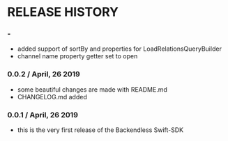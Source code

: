 # RELEASE HISTORY

### -
* added support of sortBy and properties for LoadRelationsQueryBuilder
* channel name property getter set to open

### 0.0.2 / April, 26 2019
* some beautiful changes are made with README.md
* CHANGELOG.md added 

### 0.0.1 / April, 26 2019
* this is the very first release of the Backendless Swift-SDK
